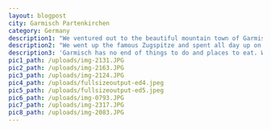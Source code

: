 ```yaml
---
layout: blogpost
city: Garmisch Partenkirchen
category: Germany
description1: "We ventured out to the beautiful mountain town of Garmisch Partenkirchen for four nights of exploring and relaxation. It's right on the German-Austrian border, and sits under the shadow of Germany's highest peak. We stayed at an Alpine spa hotel, which was a first for us - but we loved having a pool and sauna to enjoy after long cold days outside!"
description2: "We went up the famous Zugspitze and spent all day up on top of the mountain; Tristan can't ski so we went toboganning, explored all the different areas, crossed the border into Austria, had hot chocolate, and got equally sunburnt and frostbitten. It was fab! I'm not a fan of cable cars  but we rode the cable car down, and survived intact! The cogwheel train up through the mountain is definitely the way to go though."
description3: 'Garmisch has no end of things to do and places to eat. We explored the beautiful Partnachklamm frozen waterfalls, climbed the wonderfully named Mount Wank, wandered the pretty streets, and ate as much as we could.'
pic1_path: /uploads/img-2131.JPG
pic2_path: /uploads/img-2163.JPG
pic3_path: /uploads/img-2124.JPG
pic4_path: /uploads/fullsizeoutput-ed4.jpeg
pic5_path: /uploads/fullsizeoutput-ed5.jpeg
pic6_path: /uploads/img-0793.JPG
pic7_path: /uploads/img-2317.JPG
pic8_path: /uploads/img-2083.JPG
---
```



